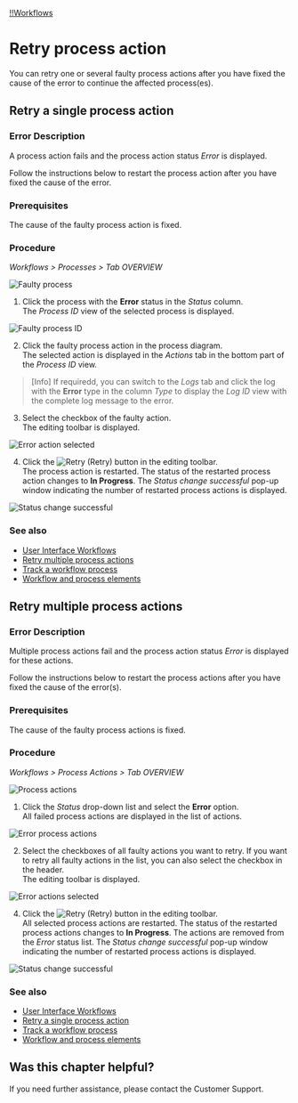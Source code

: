[!!Workflows](ActindoWorkFlow)

# Retry process action

You can retry one or several faulty process actions after you have fixed the cause of the error to continue the affected process(es).

## Retry a single process action

### Error Description

A process action fails and the process action status *Error* is displayed.

Follow the instructions below to restart the process action after you have fixed the cause of the error.


### Prerequisites

The cause of the faulty process action is fixed.

### Procedure

*Workflows > Processes > Tab OVERVIEW*

![Faulty process](/Assets/Screenshots/ActindoWorkFlow/Processes/FaultyProcess.png "[Faulty process]")

1. Click the process with the **Error** status in the *Status* column.   
  The *Process ID* view of the selected process is displayed.

  ![Faulty process ID](/Assets/Screenshots/ActindoWorkFlow/Processes/FaultyProcessID.png "[Faulty process ID]")

2. Click the faulty process action in the process diagram.   
  The selected action is displayed in the *Actions* tab in the bottom part of the *Process ID* view.

  > [Info] If requiredd, you can switch to the *Logs* tab and click the log with the **Error** type in the column *Type* to display the *Log ID* view with the complete log message to the error.

3. Select the checkbox of the faulty action.   
  The editing toolbar is displayed.

  ![Error action selected](/Assets/Screenshots/ActindoWorkFlow/Processes/ErrorActionSelected.png "[Error action selected]")

4. Click the ![Retry](/Assets/Icons/Retry01.png "[Retry]") (Retry) button in the editing toolbar.     
The process action is restarted. The status of the restarted process action changes to **In Progress**. The *Status change successful* pop-up window indicating the number of restarted process actions is displayed.

  ![Status change successful](/Assets/Screenshots/ActindoWorkFlow/Processes/StatusChangeSuccessful.png "[Status change successful]")

### See also

- [User Interface Workflows](/ActindoWorkFlow/UserInterface/00_UserInterface.md)
- [Retry multiple process actions](#retry-multiple-proces-actions)
- [Track a workflow process](/ActindoWorkFlow/Operation/02_TrackWorkflowProcess)
- [Workflow and process elements](/ActindoWorkFlow/Overview/02_WorkflowProcessElements.md)



## Retry multiple process actions

### Error Description

Multiple process actions fail and the process action status *Error* is displayed for these actions.

Follow the instructions below to restart the process actions after you have fixed the cause of the error(s).


### Prerequisites

The cause of the faulty process actions is fixed.

### Procedure

*Workflows > Process Actions > Tab OVERVIEW*

[comment]: <> (Vor nächster Version prüfen; bald neuer Pfad: *Workflows > Process Actions > Tab OVERVIEW*)

![Process actions](/Assets/Screenshots/ActindoWorkFlow/ProcessActions/ProcessActions.png "[Process actions]")

1. Click the *Status* drop-down list and select the **Error** option.  
All failed process actions are displayed in the list of actions.

  ![Error process actions](/Assets/Screenshots/ActindoWorkFlow/ProcessActions/ErrorProcessActions.png "[Error process actions]")

2. Select the checkboxes of all faulty actions you want to retry. If you want to retry all faulty actions in the list, you can also select the checkbox in the header.   
  The editing toolbar is displayed.

  ![Error actions selected](/Assets/Screenshots/ActindoWorkFlow/ProcessActions/ErrorActionsSelected.png "[Error actions selected]")

4. Click the ![Retry](/Assets/Icons/Retry01.png "[Retry]") (Retry) button in the editing toolbar.     
All selected process actions are restarted. The status of the restarted process actions changes to **In Progress**. The actions are removed from the *Error* status list. The *Status change successful* pop-up window indicating the number of restarted process actions is displayed.

  ![Status change successful](/Assets/Screenshots/ActindoWorkFlow/Processes/StatusChangeSuccessful.png "[Status change successful]")

### See also

- [User Interface Workflows](/ActindoWorkFlow/UserInterface/00_UserInterface.md)
- [Retry a single process action](#retry-a-single-proces-action)
- [Track a workflow process](/ActindoWorkFlow/Operation/02_TrackWorkflowProcess)
- [Workflow and process elements](/ActindoWorkFlow/Overview/02_WorkflowProcessElements.md)


## Was this chapter helpful?

If you need further assistance, please contact the Customer Support.
